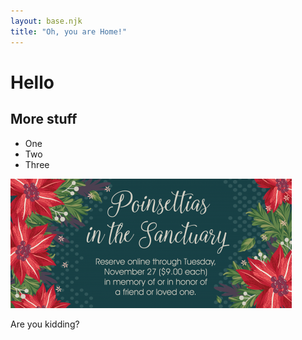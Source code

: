 ```yaml
---
layout: base.njk
title: "Oh, you are Home!"
---
```


# Hello

## More stuff

- One
- Two
- Three

![Flowers](/images/flowers.png)

Are you kidding?
